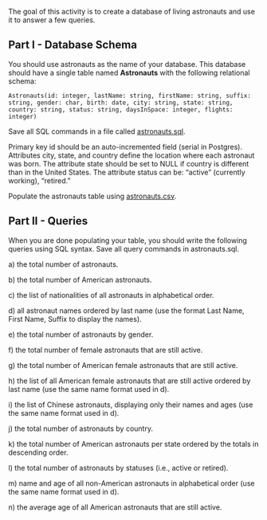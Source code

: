 The goal of this activity is to create a database of living astronauts and use it to answer a few queries. 

## Part I - Database Schema 

You should use astronauts as the name of your database.  This database should have a single table named **Astronauts** with the following relational schema: 

```
Astronauts(id: integer, lastName: string, firstName: string, suffix: string, gender: char, birth: date, city: string, state: string, country: string, status: string, daysInSpace: integer, flights: integer)  
```
 
Save all SQL commands in a file called [astronauts.sql](sql/astronauts.sql).  

Primary key id should be an auto-incremented field (serial in Postgres).  Attributes city, state, and country define the location where each astronaut was born. The attribute state should be set to NULL if country is different than in the United States. The attribute status can be: “active” (currently working), “retired.”  

Populate the astronauts table using [astronauts.csv](sql/astronauts.csv).

## Part II - Queries  

When you are done populating your table, you should write the following queries using SQL syntax.  Save all query commands in astronauts.sql.  

a) the total number of astronauts. 

b) the total number of American astronauts. 

c) the list of nationalities of all astronauts in alphabetical order. 

d) all astronaut names ordered by last name (use the format Last Name, First Name, Suffix to display the names). 

e) the total number of astronauts by gender. 

f) the total number of female astronauts that are still active. 

g) the total number of American female astronauts that are still active. 

h) the list of all American female astronauts that are still active ordered by last name (use the same name format used in d). 

i) the list of Chinese astronauts, displaying only their names and ages (use the same name format used in d). 

j) the total number of astronauts by country. 

k) the total number of American astronauts per state ordered by the totals in
descending order. 

l) the total number of astronauts by statuses (i.e., active or retired). 

m) name and age of all non-American astronauts in alphabetical order (use the same name format used in d). 

n) the average age of all American astronauts that are still active. 